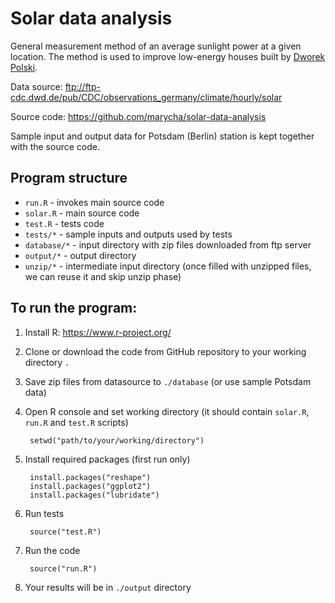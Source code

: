 Solar data analysis
===================

General measurement method of an average sunlight power at a given location. The method is used to improve low-energy houses built by [Dworek Polski](www.dworekpolski.pl).

Data source: ftp://ftp-cdc.dwd.de/pub/CDC/observations_germany/climate/hourly/solar

Source code: https://github.com/marycha/solar-data-analysis

Sample input and output data for Potsdam (Berlin) station is kept together with the source code.


Program structure
-----------------
* `run.R` - invokes main source code
* `solar.R` - main source code
* `test.R` - tests code
* `tests/*` - sample inputs and outputs used by tests
* `database/*` - input directory with zip files downloaded from ftp server
* `output/*` - output directory
* `unzip/*` - intermediate input directory (once filled with unzipped files, we can reuse it and skip unzip phase)


To run the program:
-------------------
1. Install R: https://www.r-project.org/
1. Clone or download the code from GitHub repository to your working directory `.`
1. Save zip files from datasource to `./database` (or use sample Potsdam data)
1. Open R console and set working directory (it should contain `solar.R`, `run.R` and `test.R` scripts)

        setwd("path/to/your/working/directory")
        
1. Install required packages (first run only)

        install.packages("reshape")
        install.packages("ggplot2")
        install.packages("lubridate")
        
1. Run tests

        source("test.R")

1. Run the code

        source("run.R")
    
1. Your results will be in `./output` directory
